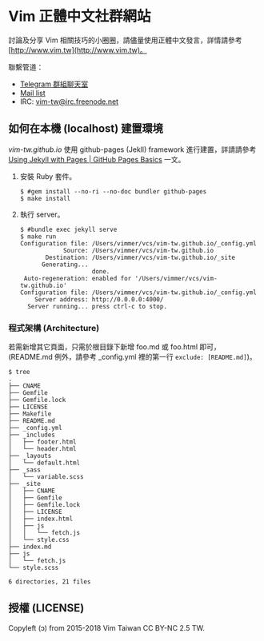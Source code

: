 # Vim 正體中文社群網站

討論及分享 Vim 相關技巧的小圈圈，請儘量使用正體中文發言，詳情請參考 [http://www.vim.tw](http://www.vim.tw)。

聯繫管道：

* [Telegram 群組聊天室](https://telegram.me/vim_tw)
* [Mail list](https://groups.google.com/forum/?fromgroups#!forum/vim-taiwan)
* IRC: vim-tw@irc.freenode.net

## 如何在本機 (localhost) 建置環境

*vim-tw.github.io* 使用 github-pages (Jekll) framework 進行建置，詳請請參考  [Using Jekyll with Pages | GitHub Pages Basics](https://help.github.com/articles/using-jekyll-with-pages/) 一文。

1. 安裝 Ruby 套件。

    ```
    $ #gem install --no-ri --no-doc bundler github-pages
    $ make install
    ```

2. 執行 server。

    ```
    $ #bundle exec jekyll serve
    $ make run
    Configuration file: /Users/vimmer/vcs/vim-tw.github.io/_config.yml
                Source: /Users/vimmer/vcs/vim-tw.github.io
           Destination: /Users/vimmer/vcs/vim-tw.github.io/_site
          Generating...
                        done.
     Auto-regeneration: enabled for '/Users/vimmer/vcs/vim-tw.github.io'
    Configuration file: /Users/vimmer/vcs/vim-tw.github.io/_config.yml
        Server address: http://0.0.0.0:4000/
      Server running... press ctrl-c to stop.
    ```

### 程式架構 (Architecture)

若需新增其它頁面，只需於根目錄下新增 foo.md 或 foo.html 即可，(README.md 例外，請參考 _config.yml 裡的第一行 `exclude: [README.md]`)。

```
$ tree
.
├── CNAME
├── Gemfile
├── Gemfile.lock
├── LICENSE
├── Makefile
├── README.md
├── _config.yml
├── _includes
│   ├── footer.html
│   └── header.html
├── _layouts
│   └── default.html
├── _sass
│   └── variable.scss
├── _site
│   ├── CNAME
│   ├── Gemfile
│   ├── Gemfile.lock
│   ├── LICENSE
│   ├── index.html
│   ├── js
│   │   └── fetch.js
│   └── style.css
├── index.md
├── js
│   └── fetch.js
└── style.scss

6 directories, 21 files
```

## 授權 (LICENSE)

Copyleft (ɔ) from 2015-2018 Vim Taiwan CC BY-NC 2.5 TW.
